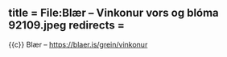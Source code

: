 title = File:Blær – Vinkonur vors og blóma 92109.jpeg
redirects =
---

{{c}} Blær – https://blaer.is/grein/vinkonur